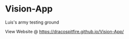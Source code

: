# Vision-App

Luis's army testing ground

View Website @ https://dracospitfire.github.io/Vision-App/
